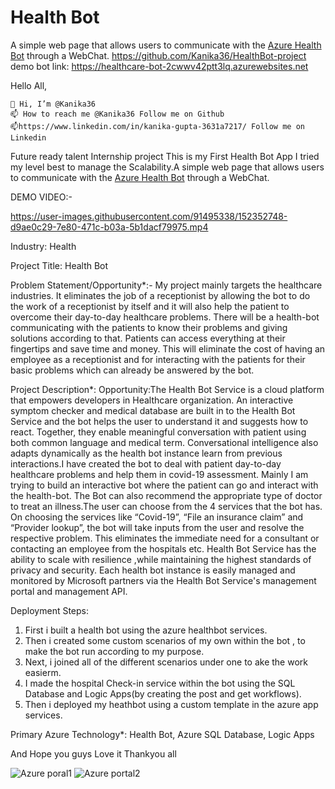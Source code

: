 # Health Bot

A simple web page that allows users to communicate with the [Azure Health Bot](https://azure.microsoft.com/en-us/services/bot-services/health-bot/) through a WebChat.
https://github.com/Kanika36/HealthBot-project 
demo bot link: https://healthcare-bot-2cwwv42ptt3lq.azurewebsites.net

Hello All,

    👋 Hi, I’m @Kanika36 
    📫 How to reach me @Kanika36 Follow me on Github
    📫https://www.linkedin.com/in/kanika-gupta-3631a7217/ Follow me on Linkedin


Future ready talent Internship project
This is my First Health Bot App I tried my level best to manage the Scalability.A simple web page that allows users to communicate with the [Azure Health Bot](https://azure.microsoft.com/en-us/services/bot-services/health-bot/) through a WebChat.




 DEMO VIDEO:-

https://user-images.githubusercontent.com/91495338/152352748-d9ae0c29-7e80-471c-b03a-5b1dacf79975.mp4




Industry:
Health

Project Title:
Health Bot

Problem Statement/Opportunity*:- My project mainly targets the healthcare industries. It eliminates the job of a receptionist by allowing the bot to do the work of a receptionist by itself and it will also help the patient to overcome their day-to-day healthcare problems. There will be a health-bot communicating with the patients to know their problems and giving solutions according to that. Patients can access everything at their fingertips and save time and money. This will eliminate the cost of having an employee as a receptionist and for interacting with the patients for their basic problems which can already be answered by the bot.


Project Description*:
Opportunity:The Health Bot Service is a cloud platform that empowers developers in Healthcare organization. An interactive symptom checker and medical database are built in to the Health Bot Service and the bot helps the user to understand it and suggests how to react. Together, they enable meaningful conversation with patient using both common language and medical term. Conversational intelligence also adapts dynamically as the health bot instance learn from previous interactions.I have created the bot to deal with patient day-to-day healthcare problems and help them in covid-19 assessment. Mainly I am trying to build an interactive bot where the patient can go and interact with the health-bot. The Bot can also recommend the appropriate type of doctor to treat an illness.The user can choose from the 4 services that the bot has. On choosing the services like “Covid-19”, “File an insurance claim” and “Provider lookup”, the bot will take inputs from the user and resolve the respective problem. This eliminates the immediate need for a consultant or contacting an employee from the hospitals etc. Health Bot Service has the ability to scale with resilience ,while maintaining the highest standards of privacy and security. Each health bot  instance is easily managed and monitored by Microsoft partners via the Health Bot Service's management portal and management API.

Deployment Steps:

1. First i built a health bot using the azure healthbot services.
2. Then i created some custom scenarios of my own within the bot , to make the bot run according to my purpose.
3. Next, i joined all of the different scenarios under one to ake the work easierm.
4. I made the hospital Check-in service within the bot using the SQL Database and Logic Apps(by creating the post and get workflows).
5. Then i deployed my heathbot using a custom template in the azure app services.

Primary Azure Technology*: Health Bot, Azure SQL Database, Logic Apps


And Hope you guys Love it
Thankyou all 

![Azure poral1](https://user-images.githubusercontent.com/91495338/147576033-a5d18941-62c6-42d0-994e-371e3e3cc947.JPG)
![Azure portal2](https://user-images.githubusercontent.com/91495338/147576042-c68f74a0-7cf4-47e7-a4f4-7437983f4d9e.JPG)

